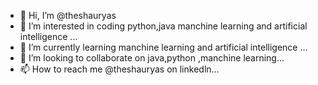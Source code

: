 - 👋 Hi, I’m @theshauryas
- 👀 I’m interested in coding python,java manchine learning and artificial intelligence ...
- 🌱 I’m currently learning manchine learning and artificial intelligence  ...
- 💞️ I’m looking to collaborate on java,python ,manchine learning...
- 📫 How to reach me @theshauryas on linkedln...

<!---
theshauryas/theshauryas is a ✨ special ✨ repository because its `README.md` (this file) appears on your GitHub profile.
You can click the Preview link to take a look at your changes.
--->

